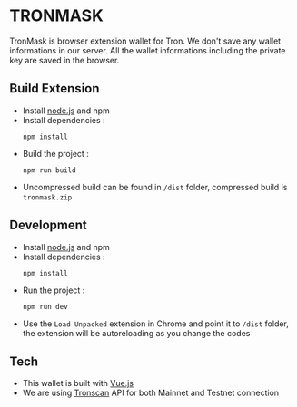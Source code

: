 # TRONMASK

TronMask is browser extension wallet for Tron. We don't save any wallet informations in our server. All the wallet informations including the private key are saved in the browser.

## Build Extension

* Install [node.js](https://nodejs.org/) and npm
* Install dependencies :
  ```
  npm install
  ```
* Build the project :
  ```
  npm run build
  ```
* Uncompressed build can be found in `/dist` folder, compressed build is `tronmask.zip`

## Development
* Install [node.js](https://nodejs.org/) and npm
* Install dependencies :
  ```
  npm install
  ```
* Run the project :
  ```
  npm run dev
  ```
* Use the `Load Unpacked` extension in Chrome and point it to `/dist` folder, the extension will be autoreloading as you change the codes

## Tech
* This wallet is built with [Vue.js](https://vuejs.org/)
* We are using [Tronscan](https://tronscan.org/#/) API for both Mainnet and Testnet connection
